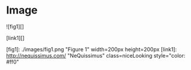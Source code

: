 # Image

![fig1][]

[link1][]


[fig1]: ./images/fig1.png "Figure 1" width=200px height=200px
[link1]: http://nequissimus.com/ "NeQuissimus" class=niceLooking style="color: #ff0"
